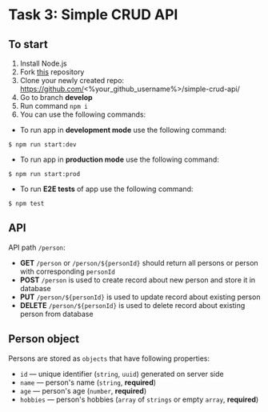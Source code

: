 # Task 3: Simple CRUD API

## To start

1. Install Node.js
2. Fork [this](https://github.com/iralitv/simple-crud-api) repository
3. Clone your newly created repo: https://github.com/<%your_github_username%>/simple-crud-api/
4. Go to branch **develop**
5. Run command ```npm i```
6. You can use the following commands:
* To run app in **development mode** use the following command:
```
$ npm run start:dev
```

* To run app in **production mode** use the following command:
```
$ npm run start:prod
```

* To run **E2E tests** of app use the following command:
```
$ npm test
```

## API
API path `/person`:
  * **GET** `/person` or `/person/${personId}` should return all persons or person with corresponding `personId`
  * **POST** `/person` is used to create record about new person and store it in database
  * **PUT** `/person/${personId}` is used to update record about existing person
  * **DELETE** `/person/${personId}` is used to delete record about existing person from database

## Person object
Persons are stored as `objects` that have following properties:
  * `id` — unique identifier (`string`, `uuid`) generated on server side
  * `name` — person's name (`string`, **required**)
  * `age` — person's age (`number`, **required**)
  * `hobbies` — person's hobbies (`array` of `strings` or empty `array`, **required**)
